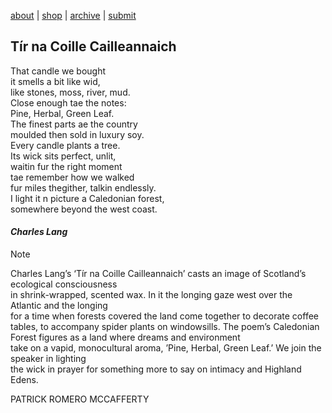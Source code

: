 [about](about.md)  |  [shop](shop.md)  |  [archive](archive.md)  |  [submit](submit.md)  
  
## Tír na Coille Cailleannaich  
  
That candle we bought  
it smells a bit like wid,  
like stones, moss, river, mud.  
Close enough tae the notes:  
Pine, Herbal, Green Leaf.  
The finest parts ae the country  
moulded then sold in luxury soy.  
Every candle plants a tree.  
Its wick sits perfect, unlit,  
waitin fur the right moment  
tae remember how we walked  
fur miles thegither, talkin endlessly.  
I light it n picture a Caledonian forest,  
somewhere beyond the west coast.  
  
#### *Charles Lang*


Note

Charles Lang’s ‘Tír na Coille Cailleannaich’ casts an image of Scotland’s ecological consciousness   
in shrink-wrapped, scented wax. In it the longing gaze west over the Atlantic and the longing  
for a time when forests covered the land come together to decorate coffee tables, to accompany spider  plants on windowsills. The poem’s Caledonian Forest figures as a land where dreams and environment  
take on a vapid, monocultural aroma, ’Pine, Herbal, Green Leaf.’ We join the speaker in lighting  
the wick in prayer for something more to say on intimacy and Highland Edens.  
  
PATRICK ROMERO MCCAFFERTY
